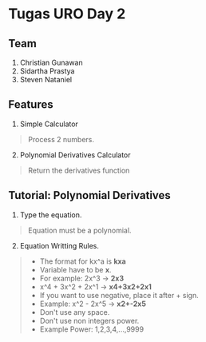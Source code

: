 # Tugas URO Day 2

## Team
1. Christian Gunawan
2. Sidartha Prastya
3. Steven Nataniel

## Features 
1. Simple Calculator
> Process 2 numbers.
2. Polynomial Derivatives Calculator
> Return the derivatives function

## Tutorial: Polynomial Derivatives
1. Type the equation.
> Equation must be a polynomial.
2. Equation Writting Rules.
> + The format for kx^a is **kxa**
> + Variable have to be **x**.
> + For example: 2x^3 -> **2x3**
> + x^4 + 3x^2 + 2x^1 -> **x4+3x2+2x1**
> + If you want to use negative, place it after + sign.
> + Example: x^2 - 2x^5 -> **x2+-2x5**
> + Don't use any space.
> + Don't use non integers power.
> + Example Power: 1,2,3,4,...,9999
